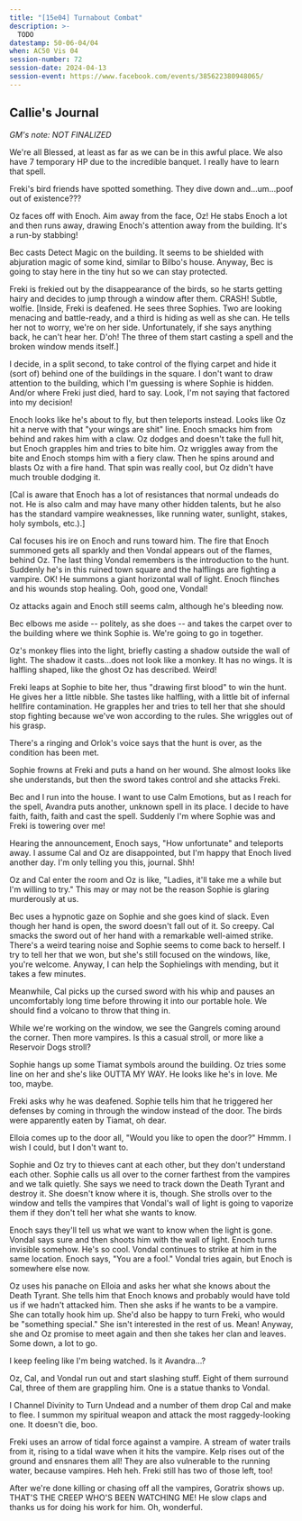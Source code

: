 ```yaml
---
title: "[15e04] Turnabout Combat"
description: >-
  TODO
datestamp: 50-06-04/04
when: AC50 Vis 04
session-number: 72
session-date: 2024-04-13
session-event: https://www.facebook.com/events/385622380948065/
---
```


## Callie's Journal

*GM's note: NOT FINALIZED*

We're all Blessed, at least as far as we can be in this awful place. We also have 7 temporary HP due to the incredible banquet. I really have to learn that spell.

Freki's bird friends have spotted something. They dive down and...um...poof out of existence???

Oz faces off with Enoch. Aim away from the face, Oz! He stabs Enoch a lot and then runs away, drawing Enoch's attention away from the building. It's a run-by stabbing!

Bec casts Detect Magic on the building. It seems to be shielded with abjuration magic of some kind, similar to Bilbo's house. Anyway, Bec is going to stay here in the tiny hut so we can stay protected.

Freki is frekied out by the disappearance of the birds, so he starts getting hairy and decides to jump through a window after them. CRASH! Subtle, wolfie. [Inside, Freki is deafened. He sees three Sophies. Two are looking menacing and battle-ready, and a third is hiding as well as she can. He tells her not to worry, we're on her side. Unfortunately, if she says anything back, he can't hear her. D'oh! The three of them start casting a spell and the broken window mends itself.]

I decide, in a split second, to take control of the flying carpet and hide it (sort of) behind one of the buildings in the square. I don't want to draw attention to the building, which I'm guessing is where Sophie is hidden. And/or where Freki just died, hard to say. Look, I'm not saying that factored into my decision!

Enoch looks like he's about to fly, but then teleports instead. Looks like Oz hit a nerve with that "your wings are shit" line. Enoch smacks him from behind and rakes him with a claw. Oz dodges and doesn't take the full hit, but Enoch grapples him and tries to bite him. Oz wriggles away from the bite and Enoch stomps him with a fiery claw. Then he spins around and blasts Oz with a fire hand. That spin was really cool, but Oz didn't have much trouble dodging it.

[Cal is aware that Enoch has a lot of resistances that normal undeads do not. He is also calm and may have many other hidden talents, but he also has the standard vampire weaknesses, like running water, sunlight, stakes, holy symbols, etc.).] 

Cal focuses his ire on Enoch and runs toward him. The fire that Enoch summoned gets all sparkly and then Vondal appears out of the flames, behind Oz. The last thing Vondal remembers is the introduction to the hunt. Suddenly he's in this ruined town square and the halflings are fighting a vampire. OK! He summons a giant horizontal wall of light. Enoch flinches and his wounds stop healing. Ooh, good one, Vondal!

Oz attacks again and Enoch still seems calm, although he's bleeding now.

Bec elbows me aside -- politely, as she does -- and takes the carpet over to the building where we think Sophie is. We're going to go in together.

Oz's monkey flies into the light, briefly casting a shadow outside the wall of light. The shadow it casts...does not look like a monkey. It has no wings. It is halfling shaped, like the ghost Oz has described. Weird!

Freki leaps at Sophie to bite her, thus "drawing first blood" to win the hunt. He gives her a little nibble. She tastes like halfling, with a little bit of infernal hellfire contamination. He grapples her and tries to tell her that she should stop fighting because we've won according to the rules. She wriggles out of his grasp.

There's a ringing and Orlok's voice says that the hunt is over, as the condition has been met.

Sophie frowns at Freki and puts a hand on her wound. She almost looks like she understands, but then the sword takes control and she attacks Freki. 

Bec and I run into the house. I want to use Calm Emotions, but as I reach for the spell, Avandra puts another, unknown spell in its place. I decide to have faith, faith, faith and cast the spell. Suddenly I'm where Sophie was and Freki is towering over me!

Hearing the announcement, Enoch says, "How unfortunate" and teleports away. I assume Cal and Oz are disappointed, but I'm happy that Enoch lived another day. I'm only telling you this, journal. Shh!

Oz and Cal enter the room and Oz is like, "Ladies, it'll take me a while but I'm willing to try." This may or may not be the reason Sophie is glaring murderously at us. 

Bec uses a hypnotic gaze on Sophie and she goes kind of slack. Even though her hand is open, the sword doesn't fall out of it. So creepy. Cal smacks the sword out of her hand with a remarkable well-aimed strike. There's a weird tearing noise and Sophie seems to come back to herself. I try to tell her that we won, but she's still focused on the windows, like, you're welcome. Anyway, I can help the Sophielings with mending, but it takes a few minutes.

Meanwhile, Cal picks up the cursed sword with his whip and pauses an uncomfortably long time before throwing it into our portable hole. We should find a volcano to throw that thing in.

While we're working on the window, we see the Gangrels coming around the corner. Then more vampires. Is this a casual stroll, or more like a Reservoir Dogs stroll?

Sophie hangs up some Tiamat symbols around the building. Oz tries some line on her and she's like OUTTA MY WAY. He looks like he's in love. Me too, maybe.

Freki asks why he was deafened. Sophie tells him that he triggered her defenses by coming in through the window instead of the door. The birds were apparently eaten by Tiamat, oh dear.

Elloia comes up to the door all, "Would you like to open the door?" Hmmm. I wish I could, but I don't want to.

Sophie and Oz try to thieves cant at each other, but they don't understand each other. Sophie calls us all over to the corner farthest from the vampires and we talk quietly. She says we need to track down the Death Tyrant and destroy it. She doesn't know where it is, though. She strolls over to the window and tells the vampires that Vondal's wall of light is going to vaporize them if they don't tell her what she wants to know.

Enoch says they'll tell us what we want to know when the light is gone. Vondal says sure and then shoots him with the wall of light. Enoch turns invisible somehow. He's so cool. Vondal continues to strike at him in the same location. Enoch says, "You are a fool." Vondal tries again, but Enoch is somewhere else now.

Oz uses his panache on Elloia and asks her what she knows about the Death Tyrant. She tells him that Enoch knows and probably would have told us if we hadn't attacked him. Then she asks if he wants to be a vampire. She can totally hook him up. She'd also be happy to turn Freki, who would be "something special." She isn't interested in the rest of us. Mean! Anyway, she and Oz promise to meet again and then she takes her clan and leaves. Some down, a lot to go.

I keep feeling like I'm being watched. Is it Avandra...?

Oz, Cal, and Vondal run out and start slashing stuff. Eight of them surround Cal, three of them are grappling him. One is a statue thanks to Vondal.

I Channel Divinity to Turn Undead and a number of them drop Cal and make to flee. I summon my spiritual weapon and attack the most raggedy-looking one. It doesn't die, boo.

Freki uses an arrow of tidal force against a vampire. A stream of water trails from it, rising to a tidal wave when it hits the vampire. Kelp rises out of the ground and ensnares them all! They are also vulnerable to the running water, because vampires. Heh heh. Freki still has two of those left, too!

After we're done killing or chasing off all the vampires, Goratrix shows up. THAT'S THE CREEP WHO'S BEEN WATCHING ME! He slow claps and thanks us for doing his work for him. Oh, wonderful.
